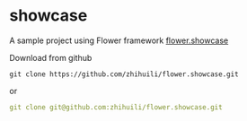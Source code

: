 # showcase

A sample project using Flower framework [flower.showcase](https://github.com/zhihuili/flower.showcase)

Download from github

```
git clone https://github.com/zhihuili/flower.showcase.git
```

or 

```yaml
git clone git@github.com:zhihuili/flower.showcase.git
```